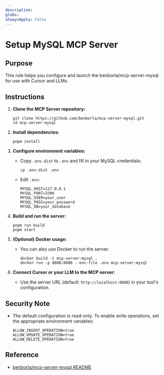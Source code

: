 ```yaml
---
description: 
globs: 
alwaysApply: false
---
```

# Setup MySQL MCP Server

## Purpose
This rule helps you configure and launch the benborla/mcp-server-mysql for use with Cursor and LLMs.

## Instructions

1. **Clone the MCP Server repository:**
   ```
   git clone https://github.com/benborla/mcp-server-mysql.git
   cd mcp-server-mysql
   ```

2. **Install dependencies:**
   ```
   pnpm install
   ```

3. **Configure environment variables:**
   - Copy `.env.dist` to `.env` and fill in your MySQL credentials:
     ```
     cp .env.dist .env
     ```
   - Edit `.env`:
     ```
     MYSQL_HOST=127.0.0.1
     MYSQL_PORT=3306
     MYSQL_USER=your_user
     MYSQL_PASS=your_password
     MYSQL_DB=your_database
     ```

4. **Build and run the server:**
   ```
   pnpm run build
   pnpm start
   ```

5. **(Optional) Docker usage:**
   - You can also use Docker to run the server:
     ```
     docker build -t mcp-server-mysql .
     docker run -p 8080:8080 --env-file .env mcp-server-mysql
     ```

6. **Connect Cursor or your LLM to the MCP server:**
   - Use the server URL (default: `http://localhost:8080`) in your tool's configuration.

## Security Note
- The default configuration is read-only. To enable write operations, set the appropriate environment variables:
  ```
  ALLOW_INSERT_OPERATION=true
  ALLOW_UPDATE_OPERATION=true
  ALLOW_DELETE_OPERATION=true
  ```

## Reference
- [benborla/mcp-server-mysql README](https://github.com/benborla/mcp-server-mysql?tab=readme-ov-file)